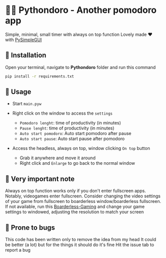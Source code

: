 # 🍅🐍 Pythondoro - Another pomodoro app
Simple, minimal, small timer with always on top function
Lovely made ❤ with [PySimpleGUI](https://github.com/PySimpleGUI/PySimpleGUI/)

## 🔧 Installation  

Open your terminal, navigate to **Pythondoro** folder and run this command

```bash
pip install -r requirements.txt
```

## 🎨 Usage

- Start `main.pyw`
- Right click on the window to access the `settings`
    - `Pomodoro lenght`: time of productivity (in minutes)
    - `Pause lenght`: time of productivity (in minutes)
    - `Auto start pomodoro`: Auto start pomodoro after pause
    - `Auto start pause`: Auto start pause after pomodoro

- Access the headless, always on top, window clicking `On top` button
    - Grab it anywhere and move it around
    - Right click and `Enlarge` to go back to the normal window


## 📝 Very important note  

Always on top function works only if you don't enter fullscreen apps.  
Notably, videogames enter fullscreen. Consider changing the video settings of your game from fullscreen to boarderless window/boarderless fullscreen.  
If not available, run this [Boarderless-Gaming](https://github.com/Codeusa/Borderless-Gaming/releases) and change your game settings to windowed, adjusting the resolution to match your screen



## 🐛 Prone to bugs  
This code has been written only to remove the idea from my head
It could be better (a lot) but for the things it should do it's fine
Hit the issue tab to report a bug

